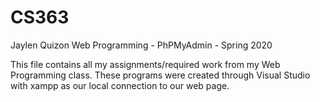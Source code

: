 # CS363

Jaylen Quizon
Web Programming - PhPMyAdmin - Spring 2020

This file contains all my assignments/required work from my Web Programming class.
These programs were created through Visual Studio with xampp as our local connection to our web page.
